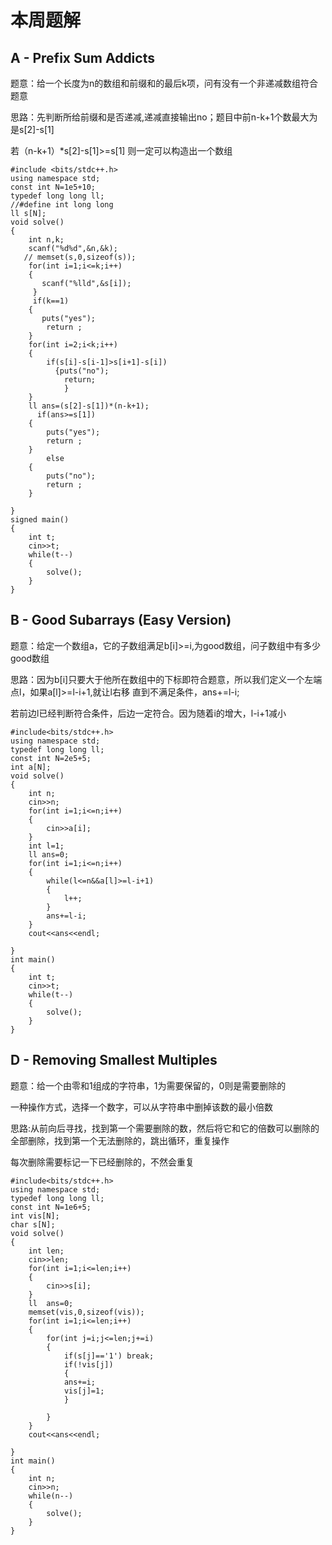 # 本周题解
## A - Prefix Sum Addicts
题意：给一个长度为n的数组和前缀和的最后k项，问有没有一个非递减数组符合题意

思路：先判断所给前缀和是否递减,递减直接输出no；题目中前n-k+1个数最大为是s[2]-s[1]

若（n-k+1）*s[2]-s[1]>=s[1] 则一定可以构造出一个数组
```
#include <bits/stdc++.h>
using namespace std;
const int N=1e5+10;
typedef long long ll;
//#define int long long
ll s[N];
void solve()
{
    int n,k;
    scanf("%d%d",&n,&k);
   // memset(s,0,sizeof(s));
    for(int i=1;i<=k;i++)
    {
       scanf("%lld",&s[i]);
     }
     if(k==1)
    {
       puts("yes");
        return ;
    }
    for(int i=2;i<k;i++)
    {
        if(s[i]-s[i-1]>s[i+1]-s[i])
          {puts("no");
            return;
            }
    }
    ll ans=(s[2]-s[1])*(n-k+1);
      if(ans>=s[1])
    {
        puts("yes");
        return ;
    }
        else
    {
        puts("no");
        return ;
    }

}
signed main()
{
    int t;
    cin>>t;
    while(t--)
    {
        solve();
    }
}
```
## B - Good Subarrays (Easy Version)
题意：给定一个数组a，它的子数组满足b[i]>=i,为good数组，问子数组中有多少good数组

思路：因为b[i]只要大于他所在数组中的下标即符合题意，所以我们定义一个左端点l，如果a[l]>=l-i+1,就让l右移
直到不满足条件，ans+=l-i;

若前边l已经判断符合条件，后边一定符合。因为随着i的增大，l-i+1减小
```
#include<bits/stdc++.h>
using namespace std;
typedef long long ll;
const int N=2e5+5;
int a[N];
void solve()
{
    int n;
    cin>>n;
    for(int i=1;i<=n;i++)
    {
        cin>>a[i];
    }
    int l=1;
    ll ans=0;
    for(int i=1;i<=n;i++)
    {
        while(l<=n&&a[l]>=l-i+1)
        {
            l++;
        }
        ans+=l-i;
    }
    cout<<ans<<endl;

}
int main()
{
    int t;
    cin>>t;
    while(t--)
    {
        solve();
    }
}

```
## D - Removing Smallest Multiples
题意：给一个由零和1组成的字符串，1为需要保留的，0则是需要删除的

一种操作方式，选择一个数字，可以从字符串中删掉该数的最小倍数

思路:从前向后寻找，找到第一个需要删除的数，然后将它和它的倍数可以删除的全部删除，找到第一个无法删除的，跳出循环，重复操作

每次删除需要标记一下已经删除的，不然会重复
```
#include<bits/stdc++.h>
using namespace std;
typedef long long ll;
const int N=1e6+5;
int vis[N];
char s[N];
void solve()
{
    int len;
    cin>>len;
    for(int i=1;i<=len;i++)
    {
        cin>>s[i];
    }
    ll  ans=0;
    memset(vis,0,sizeof(vis));
    for(int i=1;i<=len;i++)
    {
        for(int j=i;j<=len;j+=i)
        {
            if(s[j]=='1') break;
            if(!vis[j])
            {
            ans+=i;
            vis[j]=1;
            }

        }
    }
    cout<<ans<<endl;

}
int main()
{
    int n;
    cin>>n;
    while(n--)
    {
        solve();
    }
}
```
